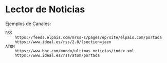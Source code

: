 # Lector de Noticias

Ejemplos de Canales:

    RSS
        https://feeds.elpais.com/mrss-s/pages/ep/site/elpais.com/portada
        https://www.ideal.es/rss/2.0/?section=jaen
    ATOM
        https://www.bbc.com/mundo/ultimas_noticias/index.xml
        https://www.ideal.es/rss/atom/portada
